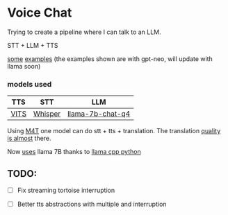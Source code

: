 # Voice Chat

Trying to create a pipeline where I can talk to an LLM.

STT + LLM + TTS

[some](./media/john_call_new.mp3) [examples](./media/john_call.mp3) (the examples shown are with gpt-neo, will update with llama soon)

### models used

| TTS                                                         | STT                                          | LLM                                                                    |
|-------------------------------------------------------------|----------------------------------------------|------------------------------------------------------------------------|
| [VITS](https://jaywalnut310.github.io/vits-demo/index.html) | [Whisper](https://github.com/openai/whisper) | [llama-7b-chat-q4](https://huggingface.co/TheBloke/Llama-2-7B-Chat-GGUF) |

Using [M4T](https://github.com/facebookresearch/seamless_communication) one model can do stt + tts + translation.
The translation [quality is almost](./media/translation_quality.png) there.

Now [uses](main_llama.py) llama 7B thanks to [llama cpp python](https://github.com/abetlen/llama-cpp-python)



## TODO:
- [ ] Fix streaming tortoise interruption
- [ ] Better tts abstractions with multiple and interruption

